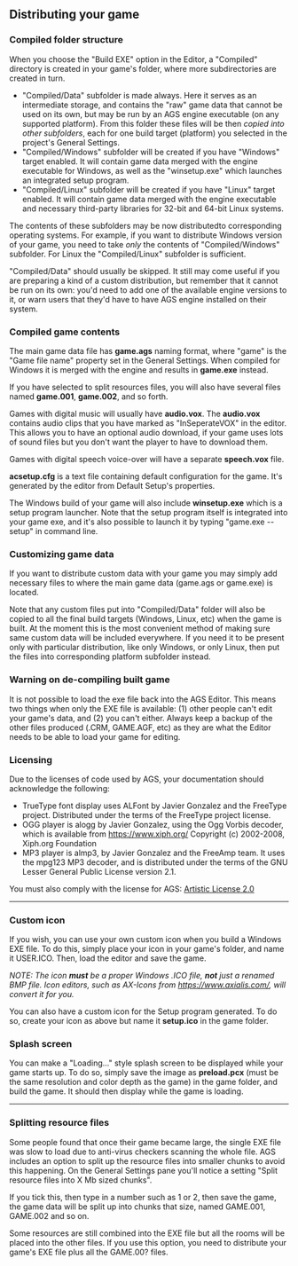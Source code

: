 ## Distributing your game

### Compiled folder structure

When you choose the "Build EXE" option in the Editor, a "Compiled" directory is created in your game's folder, where more subdirectories are created in turn.

* "Compiled/Data" subfolder is made always. Here it serves as an intermediate storage, and contains the "raw" game data that cannot be used on its own, but may be run by an AGS engine executable (on any supported platform). From this folder these files will be then _copied into other subfolders_, each for one build target (platform) you selected in the project's General Settings.
* "Compiled/Windows" subfolder will be created if you have "Windows" target enabled. It will contain game data merged with the engine executable for Windows, as well as the "winsetup.exe" which launches an integrated setup program.
* "Compiled/Linux" subfolder will be created if you have "Linux" target enabled. It will contain game data merged with the engine executable and necessary third-party libraries for 32-bit and 64-bit Linux systems.

The contents of these subfolders may be now distributedto corresponding operating systems. For example, if you want to
distribute Windows version of your game, you need to take _only_ the contents of "Compiled/Windows" subfolder. For Linux the "Compiled/Linux" subfolder is sufficient.

"Compiled/Data" should usually be skipped. It still may come useful if you are preparing a kind of a custom distribution, but remember that it cannot be run on its own: you'd need to add one of the available engine versions to it, or warn users that they'd have to have AGS engine installed on their system.

### Compiled game contents

The main game data file has **game.ags** naming format, where "game" is the "Game file name" property set in the General Settings. When compiled for Windows it is merged with the engine and results in **game.exe** instead.

If you have selected to split resources files, you will also have several files named **game.001**, **game.002**, and so forth.

Games with digital music will usually have **audio.vox**. The **audio.vox** contains audio clips that you have marked
as "InSeperateVOX" in the editor. This allows you to have an optional audio download, if your game uses lots of sound files but you don't want the player to have to download them.

Games with digital speech voice-over will have a separate **speech.vox** file.

**acsetup.cfg** is a text file containing default configuration for the game. It's generated by the editor from Default Setup's properties.

The Windows build of your game will also include **winsetup.exe** which is a setup program launcher. Note that the setup program itself is integrated into your game exe, and it's also possible to launch it by typing "game.exe --setup" in command line.

### Customizing game data

If you want to distribute custom data with your game you may simply add necessary files to where the main game data (game.ags or game.exe) is located.

Note that any custom files put into "Compiled/Data" folder will also be copied to all the final build targets (Windows, Linux, etc) when the game is built. At the moment this is the most convenient method of making sure same custom data will be included everywhere. If you need it to be present only with particular distribution, like only Windows, or only Linux, then put the files into corresponding platform subfolder instead.

### Warning on de-compiling built game

It is not possible to load the exe file back into the AGS Editor. This means two things when only the EXE file is available: (1) other people can't edit your game's data, and (2) you can't either. Always keep a backup of the other files produced (.CRM, GAME.AGF, etc) as they are what the Editor needs to be able to load your game for editing.

### Licensing

Due to the licenses of code used by AGS, your documentation
should acknowledge the following:

* TrueType font display uses ALFont by Javier Gonzalez and the FreeType
project. Distributed under the terms of the FreeType project license.
* OGG player is alogg by Javier Gonzalez, using the Ogg Vorbis decoder,
which is available from https://www.xiph.org/ Copyright (c) 2002-2008,
Xiph.org Foundation
* MP3 player is almp3, by Javier Gonzalez and the FreeAmp team. It uses
the mpg123 MP3 decoder, and is distributed under the terms of the GNU
Lesser General Public License version 2.1.

You must also comply with the license for AGS:
[Artistic License 2.0](https://opensource.org/licenses/artistic-license-2.0.php)

---

### Custom icon

If you wish, you can use your own custom icon when you build a Windows
EXE file. To do this, simply place your icon in your game's folder, and
name it USER.ICO. Then, load the editor and save the game.

*NOTE: The icon **must** be a proper Windows .ICO file, **not** just a
renamed BMP file. Icon editors, such as AX-Icons from
https://www.axialis.com/, will convert it for you.*

You can also have a custom icon for the Setup program generated. To do
so, create your icon as above but name it **setup.ico** in the game
folder.

### Splash screen

You can make a "Loading..." style splash screen to be displayed while your game starts up. To do so, simply save the image as **preload.pcx** (must be the same resolution and color depth as the game) in the game folder, and build the game. It should then display while the game is loading.

---

### Splitting resource files

Some people found that once their game became large, the single EXE file
was slow to load due to anti-virus checkers scanning the whole file. AGS
includes an option to split up the resource files into smaller chunks to
avoid this happening. On the General Settings pane you'll notice a
setting "Split resource files into X Mb sized chunks".

If you tick this, then type in a number such as 1 or 2, then save the
game, the game data will be split up into chunks that size, named
GAME.001, GAME.002 and so on.

Some resources are still combined into the EXE file but all the rooms
will be placed into the other files. If you use this option, you need to
distribute your game's EXE file plus all the GAME.00? files.
